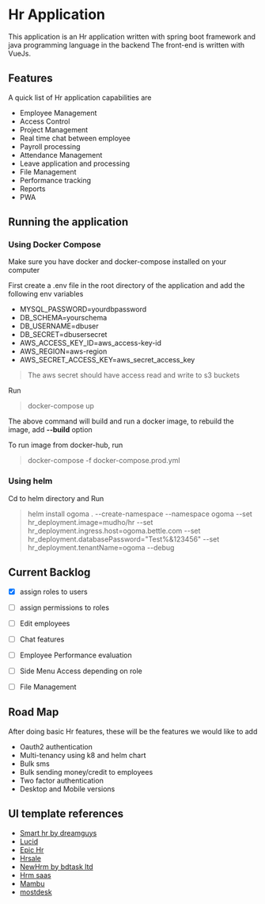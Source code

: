 # Hr Application

This application is an Hr application written with spring boot framework and java programming language in the backend
The front-end is written with VueJs. 

## Features
A quick list of Hr application capabilities are
* Employee Management
* Access Control
* Project Management
* Real time chat between employee
* Payroll processing 
* Attendance Management
* Leave application and processing
* File Management
* Performance tracking 
* Reports
* PWA 

## Running the application
### Using Docker Compose
Make sure you have docker and docker-compose installed on your computer

First create a .env file in the root directory of the application and add the following env variables
* MYSQL_PASSWORD=yourdbpassword
* DB_SCHEMA=yourschema
* DB_USERNAME=dbuser
* DB_SECRET=dbusersecret
* AWS_ACCESS_KEY_ID=aws_access-key-id
* AWS_REGION=aws-region
* AWS_SECRET_ACCESS_KEY=aws_secret_access_key 
> The aws secret should have access read and write to s3 buckets

Run 
> docker-compose up
>
The above command will build and run a docker image, to rebuild the image, add __--build__ option

To run image from docker-hub, run
> docker-compose -f docker-compose.prod.yml


### Using helm
Cd to helm directory and Run 
> helm install ogoma .  --create-namespace --namespace ogoma --set hr_deployment.image=mudho/hr --set hr_deployment.ingress.host=ogoma.bettle.com --set hr_deployment.databasePassword="Test%&123456"  --set hr_deployment.tenantName=ogoma  --debug

## Current Backlog
* [x] assign roles to users
* [ ] assign permissions to roles
* [ ] Edit employees
* [ ] Chat features
* [ ] Employee Performance evaluation
* [ ] Side Menu Access depending on role
* [ ] File Management


## Road Map
After doing basic Hr features, these will be the features we would like to add
* Oauth2 authentication
* Multi-tenancy using k8 and helm chart
* Bulk sms 
* Bulk sending money/credit to employees
* Two factor authentication
* Desktop and Mobile versions

## UI template references
* [Smart hr by dreamguys](https://smarthr.dreamguystech.com/smarthr-laravel/html-template/orange/index.html)
* [Lucid](http://www.wrraptheme.com/templates/lucid/hr/html/light/)
* [Epic Hr](https://preview.themeforest.net/item/epice-laravel-admin-template-for-hr-project-management/full_screen_preview/24466729?_ga=2.267228430.1032879915.1592443235-532036504.1591740750)
* [Hrsale](https://hrsale.com)
* [NewHrm by bdtask ltd](https://newhrm.bdtask.com/hrmv3_demo/login)
* [Hrm saas](https://hrm-saas.froid.works/panel/dashboard)
* [Mambu](https://support.mambu.com/docs/linking-products-to-accounting)
* [mostdesk](https://mostdesk.com)

